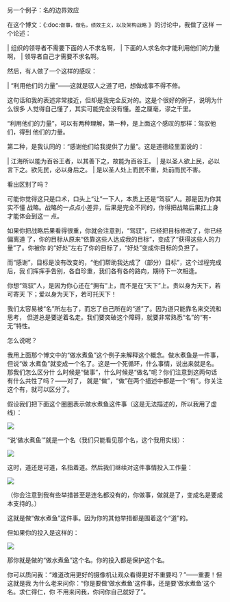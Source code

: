     
另一个例子：名的边界效应

在这个博文：《:doc:`做事，做名，绩效主义，以及架构战略` 》的讨论中，我做了这样
一个论述：

  | 组织的领导者不需要下面的人不求名啊，
  | 下面的人求名你才能利用他们的力量啊，
  | 领导者自己才需要不求名啊。

然后，有人做了一个这样的感叹：

  | “利用他们的力量”——这就是驭人之道了吧，想做成事不得不修。

这句话和我的表述非常接近，但却是我完全反对的。这是个很好的例子，说明为什么很多
人觉得自己懂了，其实可能完全没有懂。差之厘毫，谬之千里。

“利用他们的力量”，可以有两种理解，第一种，是上面这个感叹的那样：驾驭他们，得到
他们的力量。

第二种，是我认同的：“感谢他们给我提供了力量”。这是道德经里面说的：

  | 江海所以能为百谷王者，以其善下之，故能为百谷王。
  | 是以圣人欲上民，必以言下之。欲先民，必以身后之。
  | 是以圣人处上而民不重，处前而民不害。

看出区别了吗？

可能你觉得这只是口术，口头上“让”一下人，本质上还是“驾驭”人。那是因为你其实不懂
战略。战略的一点点小差异，后果是完全不同的，你得把战略后果扛上身才能体会到这一
点。

如果你把战略后果看得很重，你就会注意到，“驾驭”，已经把目标修改了，你已经偏离道
了，你的目标从原来“依靠这些人达成我的目标”，变成了“获得这些人的力量”了。你被你
的“好处”左右了你的目标了，“好处”变成你目标的负担了。

而“感谢”，目标是没有改变的，“他们帮助我达成了（部分）目标”，这个过程完成后，我
们挥挥手告别，各自珍重，我们各有各的路向，期待下一次相逢。

你想“驾驭”人，是因为你心还在“拥有”上，而不是在“天下”上。贵以身为天下，若可寄天
下；爱以身为天下，若可托天下！

我们太容易被“名”所左右了，而忘了自己所在的“道”了。因为道只能靠名来交流和思考，
但道总是要逆着名走。我们要突破这个障碍，就要非常熟悉“名”的“有-无”特性。

怎么说呢？

我用上面那个博文中的“做水煮鱼”这个例子来解释这个概念。做水煮鱼是一件事，但说“做
水煮鱼”就变成一个名了。这是一个死循环，什么事情，说出来就是名。那我们怎么区分什
么时候是“做事”，什么时候是“做名”呢？你们注意到这两句话有什么共性了吗？——对了，
就是“做”，“做”在两个描述中都是一个“有”。你关注这个有，就可以区分了。

假设我们把下面这个圈圈表示做水煮鱼这件事（这是无法描述的，所以我用了虚线）：

![](_static/水煮鱼例子1.jpg)

“说‘做水煮鱼’”就是一个名（我们只能看见那个名，这个我用实线）：

![](_static/水煮鱼例子2.jpg)

这时，道还是可道，名指着道。然后我们继续对这件事情投入工作量：

![](_static/水煮鱼例子3.jpg)

（你会注意到我有些举措甚至是连名都没有的，你做事，做就是了，变成名是要成本支持的。）

这就是做“做水煮鱼”这件事。因为你的其他举措都是围着这个“道”的。

但如果你的投入是这样的：

![](_static/水煮鱼例子4.jpg)

那你就是做的“做水煮鱼”这个名。你的投入都是保护这个名。

你可以质问我：“难道改用更好的摄像机让观众看得更好不重要吗？”——重要！但这就是我
为什么老来问你：“你是要做‘做水煮鱼’这件事，还是要‘做水煮鱼’这个名。求仁得仁，你
不用来问我，你问你自己就好了”。
